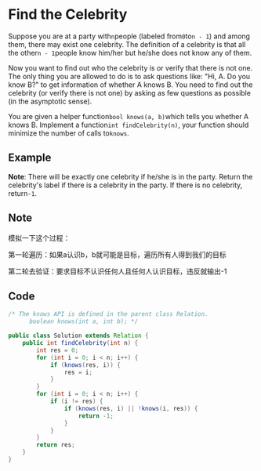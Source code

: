 # Find the Celebrity

Suppose you are at a party with`n`people (labeled from`0`to`n - 1`) and among them, there may exist one celebrity. The definition of a celebrity is that all the other`n - 1`people know him/her but he/she does not know any of them.

Now you want to find out who the celebrity is or verify that there is not one. The only thing you are allowed to do is to ask questions like: "Hi, A. Do you know B?" to get information of whether A knows B. You need to find out the celebrity (or verify there is not one) by asking as few questions as possible (in the asymptotic sense).

You are given a helper function`bool knows(a, b)`which tells you whether A knows B. Implement a function`int findCelebrity(n)`, your function should minimize the number of calls to`knows`.

## Example

**Note**: There will be exactly one celebrity if he/she is in the party. Return the celebrity's label if there is a celebrity in the party. If there is no celebrity, return`-1`.

## Note

模拟一下这个过程：

第一轮遍历：如果a认识b，b就可能是目标，遍历所有人得到我们的目标

第二轮去验证：要求目标不认识任何人且任何人认识目标，违反就输出-1

## Code

```java
/* The knows API is defined in the parent class Relation.
      boolean knows(int a, int b); */

public class Solution extends Relation {
    public int findCelebrity(int n) {
        int res = 0;
        for (int i = 0; i < n; i++) {
            if (knows(res, i)) {
                res = i;
            }
        }
        for (int i = 0; i < n; i++) {
            if (i != res) {
                if (knows(res, i) || !knows(i, res)) {
                    return -1;
                }
            }
        }
        return res;
    }
}
```

